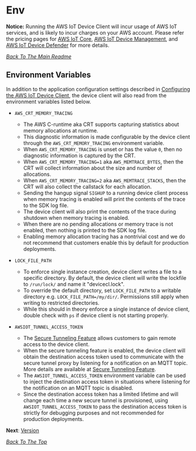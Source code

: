 # Env
 **Notice:** Running the AWS IoT Device Client will incur usage of AWS IoT services, and is likely to incur charges on your AWS account. Please refer the pricing pages for [AWS IoT Core](https://aws.amazon.com/iot-core/pricing/), [AWS IoT Device Management](https://aws.amazon.com/iot-device-management/pricing/), and [AWS IoT Device Defender](https://aws.amazon.com/iot-device-defender/pricing/) for more details.

[*Back To The Main Readme*](../README.md)

## Environment Variables

In addition to the application configuration settings described in [Configuring the AWS IoT Device Client](CONFIG.md), the device client will also read from the environment variables listed below.

* `AWS_CRT_MEMORY_TRACING`
    * The AWS C-runtime aka CRT supports capturing statistics about memory allocations at runtime.
    * This diagnostic information is made configurable by the device client through the `AWS_CRT_MEMORY_TRACING` environment variable.
    * When `AWS_CRT_MEMORY_TRACING` is unset or has the value `0`, then no diagnostic information is captured by the CRT.
    * When `AWS_CRT_MEMORY_TRACING=1` aka `AWS_MEMTRACE_BYTES`, then the CRT will collect information about the size and number of allocations.
    * When `AWS_CRT_MEMORY_TRACING=2` aka `AWS_MEMTRACE_STACKS`, then the CRT will also collect the callstack for each allocation.
    * Sending the hangup signal `SIGHUP` to a running device client process when memory tracing is enabled will print the contents of the trace to the SDK log file.
    * The device client will also print the contents of the trace during shutdown when memory tracing is enabled.
    * When there are no pending allocations or memory trace is not enabled, then nothing is printed to the SDK log file.
    * Enabling memory allocation tracing has a nontrivial cost and we do not recommend that customers enable this by default for production deployments.
    
* `LOCK_FILE_PATH`
  * To enforce single instance creation, device client writes a file to a specific directory. By default, the device client will write the lockfile to `/run/lock/` and name it "devicecl.lock". 
  * To override the default directory, set `LOCK_FILE_PATH` to a writable directory e.g. `LOCK_FILE_PATH=/my/dir/`. Permissions still apply when writing to restricted directories.
  * While this should in theory enforce a single instance of device client, double check with `ps` if device client is not starting properly.
  
* `AWSIOT_TUNNEL_ACCESS_TOKEN`
    * The [Secure Tunneling Feature](../source/tunneling/README.md) allows customers to gain remote access to the device client.
    * When the secure tunneling feature is enabled, the device client will obtain the destination access token used to communicate with the secure tunnel proxy by listening for a notification on an MQTT topic.  More details are available at [Secure Tunneling Feature](../source/tunneling/README.md).
    * The `AWSIOT_TUNNEL_ACCESS_TOKEN` environment variable can be used to inject the destination access token in situations where listening for the notification on an MQTT topic is disabled.
    * Since the destination access token has a limited lifetime and will change each time a new secure tunnel is provisioned, using `AWSIOT_TUNNEL_ACCESS_TOKEN` to pass the destination access token is strictly for debugging purposes and not recommended for production deployments.

**Next**: [Version](VERSION.md)

[*Back To The Top*](#env)
